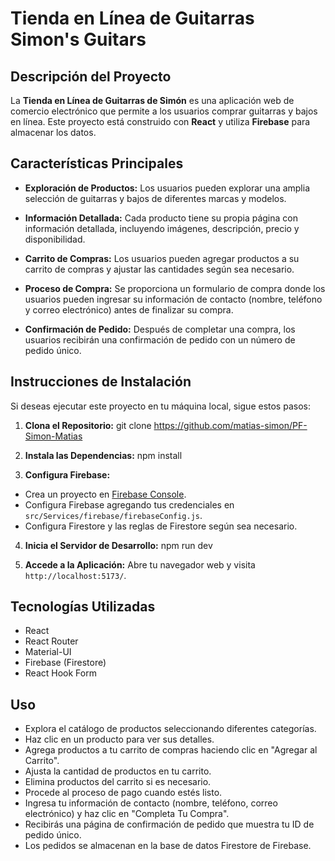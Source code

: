 # Tienda en Línea de Guitarras Simon's Guitars

## Descripción del Proyecto

La **Tienda en Línea de Guitarras de Simón** es una aplicación web de comercio electrónico que permite a los usuarios comprar guitarras y bajos en línea. Este proyecto está construido con **React** y utiliza **Firebase** para almacenar los datos.

## Características Principales

- **Exploración de Productos:** Los usuarios pueden explorar una amplia selección de guitarras y bajos de diferentes marcas y modelos.

- **Información Detallada:** Cada producto tiene su propia página con información detallada, incluyendo imágenes, descripción, precio y disponibilidad.

- **Carrito de Compras:** Los usuarios pueden agregar productos a su carrito de compras y ajustar las cantidades según sea necesario.

- **Proceso de Compra:** Se proporciona un formulario de compra donde los usuarios pueden ingresar su información de contacto (nombre, teléfono y correo electrónico) antes de finalizar su compra.

- **Confirmación de Pedido:** Después de completar una compra, los usuarios recibirán una confirmación de pedido con un número de pedido único.

## Instrucciones de Instalación

Si deseas ejecutar este proyecto en tu máquina local, sigue estos pasos:

1. **Clona el Repositorio:**
    git clone https://github.com/matias-simon/PF-Simon-Matias


2. **Instala las Dependencias:**
    npm install


3. **Configura Firebase:**
- Crea un proyecto en [Firebase Console](https://console.firebase.google.com/).
- Configura Firebase agregando tus credenciales en `src/Services/firebase/firebaseConfig.js`.
- Configura Firestore y las reglas de Firestore según sea necesario.

4. **Inicia el Servidor de Desarrollo:**
    npm run dev


5. **Accede a la Aplicación:**
Abre tu navegador web y visita `http://localhost:5173/`.

## Tecnologías Utilizadas

- React
- React Router
- Material-UI
- Firebase (Firestore)
- React Hook Form

## Uso

- Explora el catálogo de productos seleccionando diferentes categorías.
- Haz clic en un producto para ver sus detalles.
- Agrega productos a tu carrito de compras haciendo clic en "Agregar al Carrito".
- Ajusta la cantidad de productos en tu carrito.
- Elimina productos del carrito si es necesario.
- Procede al proceso de pago cuando estés listo.
- Ingresa tu información de contacto (nombre, teléfono, correo electrónico) y haz clic en "Completa Tu Compra".
- Recibirás una página de confirmación de pedido que muestra tu ID de pedido único.
- Los pedidos se almacenan en la base de datos Firestore de Firebase.

